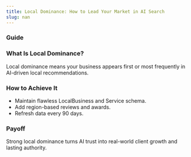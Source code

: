 ```yaml
---
title: Local Dominance: How to Lead Your Market in AI Search
slug: nan
---
```


### Guide
### What Is Local Dominance?
Local dominance means your business appears first or most frequently in AI-driven local recommendations.

### How to Achieve It
- Maintain flawless LocalBusiness and Service schema.
- Add region-based reviews and awards.
- Refresh data every 90 days.

### Payoff
Strong local dominance turns AI trust into real-world client growth and lasting authority.